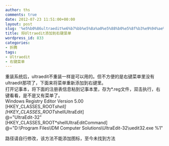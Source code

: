 ```yaml
---
author: ths
comments: true
date: 2012-07-23 11:51:00+00:00
layout: post
slug: '%e5%b0%86ultraedit%e6%b7%bb%e5%8a%a0%e5%88%b0%e5%8f%b3%e9%94%ae%e8%8f%9c%e5%8d%95'
title: 将Ultraedit添加到右键菜单
wordpress_id: 833
categories:
- 折腾
tags:
- Ultraedit
- 右键菜单
---
```


重装系统后，ultraedit不重装一样是可以用的。但不方便的是右键菜单里没有ultraedit那项了，下面来将菜单重新添加到右键里。  
打开记事本，将下面的注册表信息粘到记事本里，存为*.reg文件，双击执行，右键看看，是不是又有菜单了。  
Windows Registry Editor Version 5.00  
[HKEY_CLASSES_ROOT*shell]  
[HKEY_CLASSES_ROOT*shellUltraEdit]  
@="UltraEdit-32"  
[HKEY_CLASSES_ROOT*shellUltraEditCommand]  
@="D:\Program Files\IDM Computer Solutions\UltraEdit-32\uedit32.exe %1" 





路径请自行修改，该方法不能添加图标，至今未找到方法



